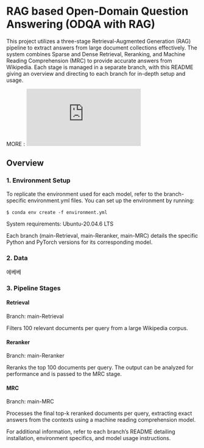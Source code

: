 # RAG based Open-Domain Question Answering (ODQA with RAG)
This project utilizes a three-stage Retrieval-Augmented Generation (RAG) pipeline to extract answers from large document collections effectively. The system combines Sparse and Dense Retrieval, Reranking, and Machine Reading Comprehension (MRC) to provide accurate answers from Wikipedia. Each stage is managed in a separate branch, with this README giving an overview and directing to each branch for in-depth setup and usage.

MORE : ![ODQA with RAG](https://github.com/boostcampaitech7/level2-mrc-nlp-09/blob/main/RAG%20based%20Open-Domain%20Question%20Answering.pdf)

## Overview
### 1. Environment Setup
To replicate the environment used for each model, refer to the branch-specific environment.yml files. You can set up the environment by running:
```console
$ conda env create -f environment.yml
```

System requirements:
Ubuntu-20.04.6 LTS

Each branch (main-Retrieval, main-Reranker, main-MRC) details the specific Python and PyTorch versions for its corresponding model.


### 2. Data
에베베


### 3. Pipeline Stages

#### Retrieval
Branch: main-Retrieval

Filters 100 relevant documents per query from a large Wikipedia corpus.

#### Reranker
Branch: main-Reranker

Reranks the top 100 documents per query. The output can be analyzed for performance and is passed to the MRC stage.

#### MRC
Branch: main-MRC

Processes the final top-k reranked documents per query, extracting exact answers from the contexts using a machine reading comprehension model.

For additional information, refer to each branch’s README detailing installation, environment specifics, and model usage instructions.

